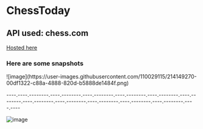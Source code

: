 # ChessToday


<h2>API used: chess.com</h2>

<a href="https://chess-today.vercel.app/" target="_blank"> Hosted here</a>


<h3>Here are some snapshots</h3>
![image](https://user-images.githubusercontent.com/110029115/214149270-00df1322-c88a-4888-820d-b5888de1484f.png)

----.----.--------.----.--------.----.--------.----.--------.----.--------.----.--------.----.--------.----.--------.----.--------.----.--------.----.--------.----.----

![image](https://user-images.githubusercontent.com/110029115/214149532-1d1a6616-4297-424d-bcc3-233a6c81035e.png)




